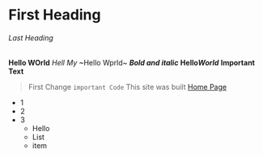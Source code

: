# First Heading
###### Last Heading
**Hello WOrld**
*Hell My*
~Hello Wprld~
***Bold and italic***
**Hello*World***
__Important Text__
>First Change
```important Code```
This site was built [Home Page](https://google.com)
- 1
- 2
- 3
  - Hello
  - List
  - item


